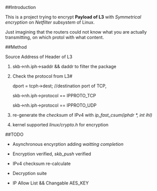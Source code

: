

##Introduction

This is a project trying to encrypt **Payload of L3** with *Symmetrical  encryption* on *Netfilter subsystem* of Linux.

Just imagining that the routers could not know what you are actually transmitting, on which protol with what content.

##Method

Source Address of Header of L3

1. skb->nh.iph->saddr && daddr to filter the package

2. Check the protocol from L3#

   dport = tcph->dest; //destination port of TCP,

   skb->nh.iph->protocol == IPPROTO_TCP

   skb->nh.iph->protocol == IPPROTO_UDP
3. re-generate the *checksum* of IPv4 with *ip_fast_csum(iphdr \*, int ihl)*

4. kernel supported *linux/crypto.h* for encryption

##TODO

+ Asynchronous encyrption adding *waitting completion*

+ Encryption verified, *skb_push* verified

+ IPv4 checksum re-calculate

+ Decryption suite

+ IP Allow List && Changable AES_KEY